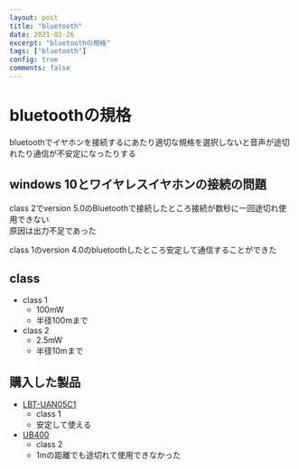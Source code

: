 ```yaml
---
layout: post
title: "bluetooth"
date: 2021-02-26
excerpt: "bluetoothの規格"
tags: ["bluetooth"]
config: true
comments: false
---
```


# bluetoothの規格

bluetoothでイヤホンを接続するにあたり適切な規格を選択しないと音声が途切れたり通信が不安定になったりする  

## windows 10とワイヤレスイヤホンの接続の問題
class 2でversion 5.0のBluetoothで接続したところ接続が数秒に一回途切れ使用できない  
原因は出力不足であった  

class 1のversion 4.0のbluetoothしたところ安定して通信することができた  

## class
 - class 1
   - 100mW
   - 半径100mまで
 - class 2
   - 2.5mW
   - 半径10mまで

## 購入した製品
 - [LBT-UAN05C1](https://www.elecom.co.jp/products/LBT-UAN05C1.html)
   - class 1
   - 安定して使える
 - [UB400](https://www.tp-link.com/uk/home-networking/adapter/ub400/)
   - class 2
   - 1mの距離でも途切れて使用できなかった
